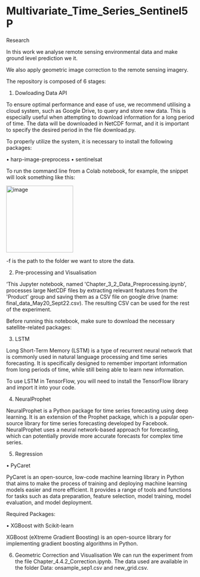 # Multivariate_Time_Series_Sentinel5P
Research 

In this work we analyse remote sensing environmental data and make ground level prediction we it. 

We also apply geometric image correction to the remote sensing imagery. 


The repository is composed of 6 stages: 

1.	Dowloading Data API

To ensure optimal performance and ease of use, we recommend utilising a cloud system, such as Google Drive, to query and store new data. This is especially useful when attempting to download information for a long period of time. The data will be downloaded in NetCDF format, and it is important to specify the desired period in the file download.py.

To properly utilize the system, it is necessary to install the following packages:

•	harp-image-preprocess
•	sentinelsat

To run the command line from a Colab notebook, for example, the snippet will look something like this:

 <img width="179" alt="image" src="https://user-images.githubusercontent.com/71643605/208252655-4a727baf-e43b-4e64-8c56-4373dcc2127c.png">

	
-f is the path to the folder we want to store the data. 

 

2.	Pre-processing and Visualisation

‘This Jupyter notebook, named 'Chapter_3_2_Data_Preprocessing.ipynb', processes large NetCDF files by extracting relevant features from the 'Product' group and saving them as a CSV file on google drive (name: final_data_May20_Sept22.csv). The resulting CSV can be used for the rest of the experiment. 

Before running this notebook, make sure to download the necessary satellite-related packages: 




3.	LSTM

Long Short-Term Memory (LSTM) is a type of recurrent neural network that is commonly used in natural language processing and time series forecasting. It is specifically designed to remember important information from long periods of time, while still being able to learn new information.

To use LSTM in TensorFlow, you will need to install the TensorFlow library and import it into your code.

 

4.	NeuralProphet

NeuralProphet is a Python package for time series forecasting using deep learning. It is an extension of the Prophet package, which is a popular open-source library for time series forecasting developed by Facebook. NeuralProphet uses a neural network-based approach for forecasting, which can potentially provide more accurate forecasts for complex time series.

5.	Regression 

•	PyCaret

PyCaret is an open-source, low-code machine learning library in Python that aims to make the process of training and deploying machine learning models easier and more efficient. It provides a range of tools and functions for tasks such as data preparation, feature selection, model training, model evaluation, and model deployment.

Required Packages:

 

•	XGBoost with Scikit-learn

XGBoost (eXtreme Gradient Boosting) is an open-source library for implementing gradient boosting algorithms in Python.

 


6.	Geometric Correction and Visualisation
We can run the experiment from the file Chapter_4.4.2_Correction.ipynb. The data used are available in the folder Data: onsample_sep1.csv and new_grid.csv.
